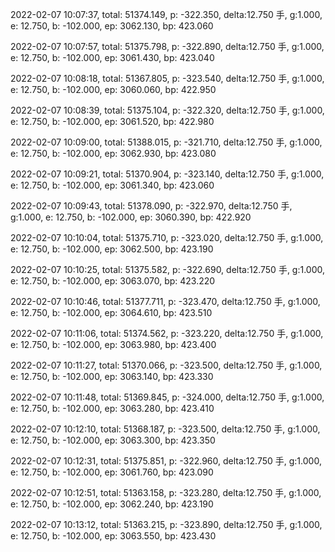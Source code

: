 2022-02-07 10:07:37, total: 51374.149, p: -322.350, delta:12.750 手, g:1.000, e: 12.750, b: -102.000, ep: 3062.130, bp: 423.060

2022-02-07 10:07:57, total: 51375.798, p: -322.890, delta:12.750 手, g:1.000, e: 12.750, b: -102.000, ep: 3061.430, bp: 423.040

2022-02-07 10:08:18, total: 51367.805, p: -323.540, delta:12.750 手, g:1.000, e: 12.750, b: -102.000, ep: 3060.060, bp: 422.950

2022-02-07 10:08:39, total: 51375.104, p: -322.320, delta:12.750 手, g:1.000, e: 12.750, b: -102.000, ep: 3061.520, bp: 422.980

2022-02-07 10:09:00, total: 51388.015, p: -321.710, delta:12.750 手, g:1.000, e: 12.750, b: -102.000, ep: 3062.930, bp: 423.080

2022-02-07 10:09:21, total: 51370.904, p: -323.140, delta:12.750 手, g:1.000, e: 12.750, b: -102.000, ep: 3061.340, bp: 423.060

2022-02-07 10:09:43, total: 51378.090, p: -322.970, delta:12.750 手, g:1.000, e: 12.750, b: -102.000, ep: 3060.390, bp: 422.920

2022-02-07 10:10:04, total: 51375.710, p: -323.020, delta:12.750 手, g:1.000, e: 12.750, b: -102.000, ep: 3062.500, bp: 423.190

2022-02-07 10:10:25, total: 51375.582, p: -322.690, delta:12.750 手, g:1.000, e: 12.750, b: -102.000, ep: 3063.070, bp: 423.220

2022-02-07 10:10:46, total: 51377.711, p: -323.470, delta:12.750 手, g:1.000, e: 12.750, b: -102.000, ep: 3064.610, bp: 423.510

2022-02-07 10:11:06, total: 51374.562, p: -323.220, delta:12.750 手, g:1.000, e: 12.750, b: -102.000, ep: 3063.980, bp: 423.400

2022-02-07 10:11:27, total: 51370.066, p: -323.500, delta:12.750 手, g:1.000, e: 12.750, b: -102.000, ep: 3063.140, bp: 423.330

2022-02-07 10:11:48, total: 51369.845, p: -324.000, delta:12.750 手, g:1.000, e: 12.750, b: -102.000, ep: 3063.280, bp: 423.410

2022-02-07 10:12:10, total: 51368.187, p: -323.500, delta:12.750 手, g:1.000, e: 12.750, b: -102.000, ep: 3063.300, bp: 423.350

2022-02-07 10:12:31, total: 51375.851, p: -322.960, delta:12.750 手, g:1.000, e: 12.750, b: -102.000, ep: 3061.760, bp: 423.090

2022-02-07 10:12:51, total: 51363.158, p: -323.280, delta:12.750 手, g:1.000, e: 12.750, b: -102.000, ep: 3062.240, bp: 423.190

2022-02-07 10:13:12, total: 51363.215, p: -323.890, delta:12.750 手, g:1.000, e: 12.750, b: -102.000, ep: 3063.550, bp: 423.430
